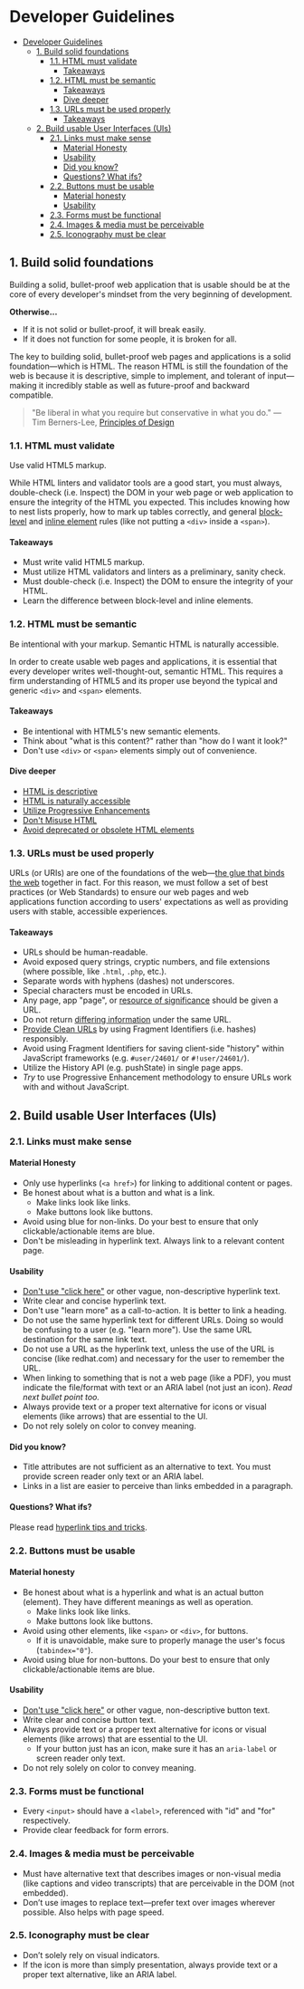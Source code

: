 # Developer Guidelines

<!-- TOC depthFrom:1 depthTo:6 withLinks:1 updateOnSave:1 orderedList:0 -->

- [Developer Guidelines](#developer-guidelines)
	- [1. Build solid foundations](#1-build-solid-foundations)
		- [1.1. HTML must validate](#11-html-must-validate)
			- [Takeaways](#takeaways)
		- [1.2. HTML must be semantic](#12-html-must-be-semantic)
			- [Takeaways](#takeaways)
			- [Dive deeper](#dive-deeper)
		- [1.3. URLs must be used properly](#13-urls-must-be-used-properly)
			- [Takeaways](#takeaways)
	- [2.  Build usable User Interfaces (UIs)](#2-build-usable-user-interfaces-uis)
		- [2.1. Links must make sense](#21-links-must-make-sense)
			- [Material Honesty](#material-honesty)
			- [Usability](#usability)
			- [Did you know?](#did-you-know)
			- [Questions? What ifs?](#questions-what-ifs)
		- [2.2. Buttons must be usable](#22-buttons-must-be-usable)
			- [Material honesty](#material-honesty)
			- [Usability](#usability)
		- [2.3. Forms must be functional](#23-forms-must-be-functional)
		- [2.4. Images & media must be perceivable](#24-images-media-must-be-perceivable)
		- [2.5. Iconography must be clear](#25-iconography-must-be-clear)

<!-- /TOC -->

## 1. Build solid foundations

Building a solid, bullet-proof web application that is usable should be at the core of every developer's mindset from the very beginning of development.

**Otherwise...**
- If it is not solid or bullet-proof, it will break easily.
- If it does not function for some people, it is broken for all.

The key to building solid, bullet-proof web pages and applications is a solid foundation—which is HTML. The reason HTML is still the foundation of the web is because it is descriptive, simple to implement, and tolerant of input—making it incredibly stable as well as future-proof and backward compatible.

> "Be liberal in what you require but conservative in what you do."
> — Tim Berners-Lee, [Principles of Design](https://www.w3.org/DesignIssues/Principles.html#PLP)

### 1.1. HTML must validate

Use valid HTML5 markup.

While HTML linters and validator tools are a good start, you must always, double-check (i.e. Inspect) the DOM in your web page or web application to ensure the integrity of the HTML you expected. This includes knowing how to nest lists properly, how to mark up tables correctly, and general [block-level](https://developer.mozilla.org/en-US/docs/Web/HTML/Block-level_elements) and [inline element](https://developer.mozilla.org/en-US/docs/Web/HTML/Inline_elements) rules (like not putting a `<div>` inside a `<span>`).

#### Takeaways
- Must write valid HTML5 markup. <!DOCTYPE html>
- Must utilize HTML validators and linters as a preliminary, sanity check.
- Must double-check (i.e. Inspect) the DOM to ensure the integrity of your HTML.
- Learn the difference between block-level and inline elements.

### 1.2. HTML must be semantic

Be intentional with your markup. Semantic HTML is naturally accessible.

In order to create usable web pages and applications, it is essential that every developer writes well-thought-out, semantic HTML. This requires a firm understanding of HTML5 and its proper use beyond the typical and generic `<div>` and `<span>` elements.

#### Takeaways

- Be intentional with HTML5's new semantic elements.
- Think about "what is this content?" rather than "how do I want it look?"
- Don't use `<div>` or `<span>` elements simply out of convenience.


#### Dive deeper

- [HTML is descriptive](descriptive-html.md)
- [HTML is naturally accessible](accessible-html.md)
- [Utilize Progressive Enhancements](progressive-enhancements.md)
- [Don't Misuse HTML](bad-html.md)
- [Avoid deprecated or obsolete HTML elements](obsolete-html.md)

### 1.3. URLs must be used properly

URLs (or URIs) are one of the foundations of the web—[the glue that binds the web](https://www.w3.org/2004/11/uri-iri-pressrelease) together in fact. For this reason, we must follow a set of best practices (or Web Standards) to ensure our web pages and web applications function according to users' expectations as well as providing users with stable, accessible experiences.

#### Takeaways

-   URLs should be human-readable.
-   Avoid exposed query strings, cryptic numbers, and file extensions (where possible, like `.html`, `.php`, etc.).
-   Separate words with hyphens (dashes) not underscores.
-   Special characters must be encoded in URLs.
-   Any page, app "page", or [resource of significance](https://www.w3.org/DesignIssues/Axioms.html#Universality) should be given a URL.
-   Do not return [differing information](https://www.w3.org/DesignIssues/Axioms.html#abuse) under the same URL.
-   [Provide Clean URLs](https://webmasters.googleblog.com/2016/11/building-indexable-progressive-web-apps.html) by using Fragment Identifiers (i.e. hashes) responsibly.
-   Avoid using Fragment Identifiers for saving client-side "history" within JavaScript frameworks (e.g. `#user/24601/` or `#!user/24601/`).
-   Utilize the History API (e.g. pushState) in single page apps.
-   *Try* to use Progressive Enhancement methodology to ensure URLs work with and without JavaScript.

## 2.  Build usable User Interfaces (UIs)

### 2.1. Links must make sense

#### Material Honesty

-   Only use hyperlinks (`<a href>`) for linking to additional content or pages.
-   Be honest about what is a button and what is a link.
	- Make links look like links.
	- Make buttons look like buttons.
-   Avoid using blue for non-links. Do your best to ensure that only clickable/actionable items are blue.
-   Don't be misleading in hyperlink text. Always link to a relevant content page.

#### Usability

-  [Don't use "click here"](https://medium.com/@heyoka/dont-use-click-here-f32f445d1021) or other vague, non-descriptive hyperlink text.
-   Write clear and concise hyperlink text.
-   Don't use "learn more" as a call-to-action. It is better to link a heading.
-   Do not use the same hyperlink text for different URLs. Doing so would be confusing to a user (e.g. "learn more"). Use the same URL destination for the same link text.
-   Do not use a URL as the hyperlink text, unless the use of the URL is concise (like redhat.com) and necessary for the user to remember the URL.
-   When linking to something that is not a web page (like a PDF), you must indicate the file/format with text or an ARIA label (not just an icon). *Read next bullet point too.*
-   Always provide text or a proper text alternative for icons or visual elements (like arrows) that are essential to the UI.
-   Do not rely solely on color to convey meaning.

#### Did you know?

- Title attributes are not sufficient as an alternative to text. You must provide screen reader only text or an ARIA label.
- Links in a list are easier to perceive than links embedded in a paragraph.

#### Questions? What ifs?
Please read [hyperlink tips and tricks](hyperlink-tips-tricks.md).

### 2.2. Buttons must be usable

#### Material honesty

-   Be honest about what is a hyperlink and what is an actual button (element). They have different meanings as well as operation.
	- Make links look like links.
	- Make buttons look like buttons.
-   Avoid using other elements, like `<span>` or `<div>`, for buttons.
	- If it is unavoidable, make sure to properly manage the user's focus (`tabindex="0"`).
-   Avoid using blue for non-buttons. Do your best to ensure that only clickable/actionable items are blue.

#### Usability

-    [Don't use "click here"](https://medium.com/@heyoka/dont-use-click-here-f32f445d1021) or other vague, non-descriptive button text.
-   Write clear and concise button text.
-   Always provide text or a proper text alternative for icons or visual elements (like arrows) that are essential to the UI.
	- If your button just has an icon, make sure it has an `aria-label` or screen reader only text.
-   Do not rely solely on color to convey meaning.

### 2.3. Forms must be functional

-   Every `<input>` should have a `<label>`, referenced with "id" and "for" respectively.
-   Provide clear feedback for form errors.

### 2.4. Images & media must be perceivable

-   Must have alternative text that describes images or non-visual media (like captions and video transcripts) that are perceivable in the DOM (not embedded).
-   Don’t use images to replace text—prefer text over images wherever possible. Also helps with page speed.

### 2.5. Iconography must be clear

-   Don’t solely rely on visual indicators.
-   If the icon is more than simply presentation, always provide text or a proper text alternative, like an ARIA label.
